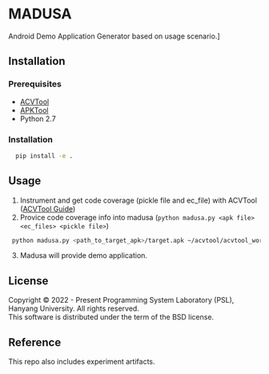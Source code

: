 
# MADUSA

Android Demo Application Generator based on usage scenario.]
## Installation

### Prerequisites

- [ACVTool](https://github.com/pilgun/acvtool)
- [APKTool](https://ibotpeaches.github.io/Apktool/)
- Python 2.7

### Installation

```bash
  pip install -e .
```
    
## Usage

  1. Instrument and get code coverage (pickle file and ec_file) with ACVTool ([ACVTool Guide](https://github.com/pilgun/acvtool#workflow))
  2. Provice code coverage info into madusa (`python madusa.py <apk file> <ec_files> <pickle file>`)

  ```bash
   python madusa.py <path_to_target_apk>/target.apk ~/acvtool/acvtool_working_dir/report/com.target.app/ec_files/ ~/acvtool/acvtool_working_dir/metadata/target.pickle
  ```

  3. Madusa will provide demo application.


## License

Copyright © 2022 - Present Programming System Laboratory (PSL), Hanyang University. All rights reserved.    
This software is distributed under the term of the BSD license.

## Reference

This repo also includes experiment artifacts.


